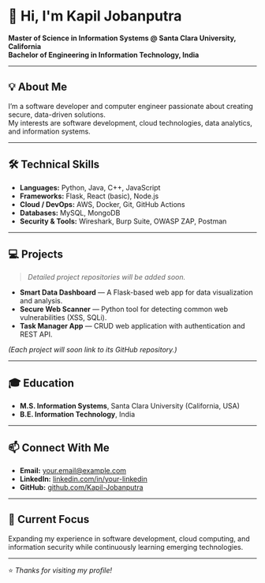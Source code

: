 # 👋 Hi, I'm Kapil Jobanputra

**Master of Science in Information Systems @ Santa Clara University, California**  
**Bachelor of Engineering in Information Technology, India**

---

## 💡 About Me
I’m a software developer and computer engineer passionate about creating secure, data-driven solutions.  
My interests are software development, cloud technologies, data analytics, and information systems.

---

## 🛠️ Technical Skills
- **Languages:** Python, Java, C++, JavaScript  
- **Frameworks:** Flask, React (basic), Node.js  
- **Cloud / DevOps:** AWS, Docker, Git, GitHub Actions  
- **Databases:** MySQL, MongoDB  
- **Security & Tools:** Wireshark, Burp Suite, OWASP ZAP, Postman  

---

## 💻 Projects
> *Detailed project repositories will be added soon.*

- **Smart Data Dashboard** — A Flask-based web app for data visualization and analysis.  
- **Secure Web Scanner** — Python tool for detecting common web vulnerabilities (XSS, SQLi).  
- **Task Manager App** — CRUD web application with authentication and REST API.  

*(Each project will soon link to its GitHub repository.)*

---

## 🎓 Education
- **M.S. Information Systems**, Santa Clara University (California, USA)  
- **B.E. Information Technology**, India  

---

## 📫 Connect With Me
- **Email:** [your.email@example.com](mailto:your.email@example.com)  
- **LinkedIn:** [linkedin.com/in/your-linkedin](https://linkedin.com/in/your-linkedin)  
- **GitHub:** [github.com/Kapil-Jobanputra](https://github.com/Kapil-Jobanputra)

---

## 🌱 Current Focus
Expanding my experience in software development, cloud computing, and information security while continuously learning emerging technologies.

---

⭐ *Thanks for visiting my profile!*
